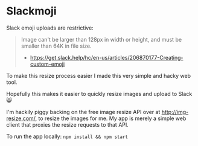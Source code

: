 # Slackmoji

Slack emoji uploads are restrictive:
> Image can't be larger than 128px in width or height, and must be smaller than 64K in file size.
> - https://get.slack.help/hc/en-us/articles/206870177-Creating-custom-emoji

To make this resize process easier I made this very simple and hacky web tool.

Hopefully this makes it easier to quickly resize images and upload to Slack :smile_cat:

I'm hackily piggy backing on the free image resize API over at http://img-resize.com/, to resize the images for me. My app is merely a simple web client that proxies the resize requests to that API.

To run the app locally:
`npm install && npm start`
